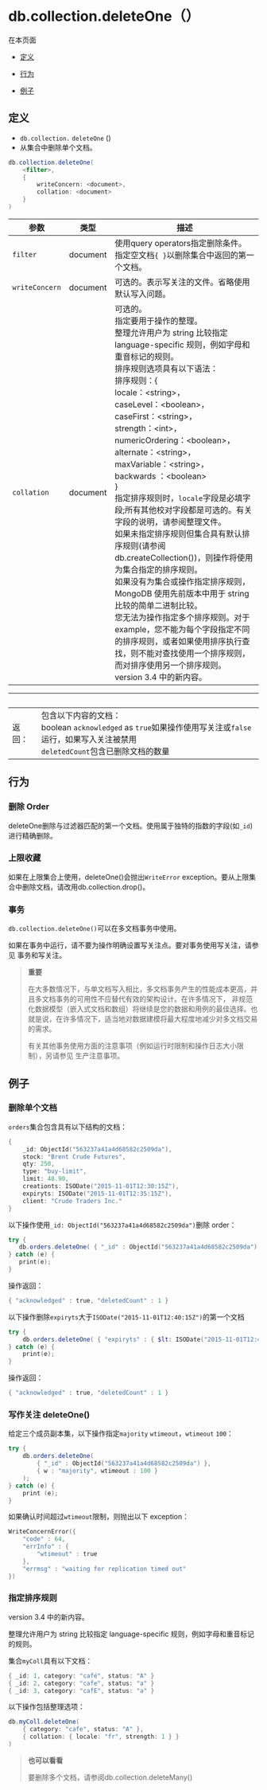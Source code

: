 # [ ](#)db.collection.deleteOne（）

[]()

在本页面

*   [定义](#definition)

*   [行为](#behavior)

*   [例子](#examples)

## <span id="definition">定义</span>

*   `db.collection.`  `deleteOne` ()
   *   从集合中删除单个文档。

```powershell
db.collection.deleteOne(
    <filter>,
    {
        writeConcern: <document>,
        collation: <document>
    }
)
```

| 参数           | 类型     | 描述                                                         |
| -------------- | -------- | ------------------------------------------------------------ |
| `filter`       | document | 使用query operators指定删除条件。 <br/>    指定空文档`{ }`以删除集合中返回的第一个文档。 |
| `writeConcern` | document | 可选的。表示写关注的文件。省略使用默认写入问题。             |
| `collation`    | document | 可选的。 <br/>    指定要用于操作的整理。 <br/>     整理允许用户为 string 比较指定 language-specific 规则，例如字母和重音标记的规则。 <br/>    排序规则选项具有以下语法：<br/>    排序规则：{<br/>     locale：&lt;string&gt;，<br/>     caseLevel：&lt;boolean&gt;，<br/>     caseFirst：&lt;string&gt;，<br/>     strength：&lt;int&gt;，<br/>     numericOrdering：&lt;boolean&gt;，<br/>     alternate：&lt;string&gt;，<br/>     maxVariable：&lt;string&gt;，<br/>     backwards ：&lt;boolean&gt; <br/>    } <br/>    指定排序规则时，`locale`字段是必填字段;所有其他校对字段都是可选的。有关字段的说明，请参阅整理文件。 <br/>    如果未指定排序规则但集合具有默认排序规则(请参阅db.createCollection())，则操作将使用为集合指定的排序规则。 <br/>    如果没有为集合或操作指定排序规则，MongoDB 使用先前版本中用于 string 比较的简单二进制比较。 <br/>    您无法为操作指定多个排序规则。对于 example，您不能为每个字段指定不同的排序规则，或者如果使用排序执行查找，则不能对查找使用一个排序规则，而对排序使用另一个排序规则。 <br/>     version 3.4 中的新内容。 |

| <br /> |                                                              |
| ------ | ------------------------------------------------------------ |
| 返回： | 包含以下内容的文档：<br/>     boolean `acknowledged` as `true`如果操作使用写关注或`false`运行，如果写入关注被禁用<br/>     `deletedCount`包含已删除文档的数量 |

## <span id="behavior">行为</span>

### 删除 Order

deleteOne删除与过滤器匹配的第一个文档。使用属于独特的指数的字段(如`_id`)进行精确删除。

### 上限收藏

如果在上限集合上使用，deleteOne()会抛出`WriteError` exception。要从上限集合中删除文档，请改用db.collection.drop()。

### 事务

`db.collection.deleteOne()`可以在多文档事务中使用。

如果在事务中运行，请不要为操作明确设置写关注点。要对事务使用写关注，请参见 事务和写关注。

> **重要**
>
> 在大多数情况下，与单文档写入相比，多文档事务产生的性能成本更高，并且多文档事务的可用性不应替代有效的架构设计。在许多情况下， 非规范化数据模型（嵌入式文档和数组）将继续是您的数据和用例的最佳选择。也就是说，在许多情况下，适当地对数据建模将最大程度地减少对多文档交易的需求。
>
> 有关其他事务使用方面的注意事项（例如运行时限制和操作日志大小限制），另请参见 生产注意事项。

## <span id="examples">例子</span>

### 删除单个文档

`orders`集合包含具有以下结构的文档：

```powershell
{
    _id: ObjectId("563237a41a4d68582c2509da"),
    stock: "Brent Crude Futures",
    qty: 250,
    type: "buy-limit",
    limit: 48.90,
    creationts: ISODate("2015-11-01T12:30:15Z"),
    expiryts: ISODate("2015-11-01T12:35:15Z"),
    client: "Crude Traders Inc."
}
```

以下操作使用`_id: ObjectId("563237a41a4d68582c2509da")`删除 order：

```powershell
try {
   db.orders.deleteOne( { "_id" : ObjectId("563237a41a4d68582c2509da") } );
} catch (e) {
   print(e);
}
```

操作返回：

```powershell
{ "acknowledged" : true, "deletedCount" : 1 }
```

以下操作删除`expiryts`大于`ISODate("2015-11-01T12:40:15Z")`的第一个文档

```powershell
try {
    db.orders.deleteOne( { "expiryts" : { $lt: ISODate("2015-11-01T12:40:15Z") } } );
} catch (e) {
    print(e);
}
```

操作返回：

```powershell
{ "acknowledged" : true, "deletedCount" : 1 }
```

### 写作关注 deleteOne()

给定三个成员副本集，以下操作指定`majority` `wtimeout`，`wtimeout` `100`：

```powershell
try {
    db.orders.deleteOne(
        { "_id" : ObjectId("563237a41a4d68582c2509da") },
        { w : "majority", wtimeout : 100 }
    );
} catch (e) {
    print (e);
}
```

如果确认时间超过`wtimeout`限制，则抛出以下 exception：

```powershell
WriteConcernError({
    "code" : 64,
    "errInfo" : {
        "wtimeout" : true
    },
    "errmsg" : "waiting for replication timed out"
})
```



### 指定排序规则

version 3.4 中的新内容。

整理允许用户为 string 比较指定 language-specific 规则，例如字母和重音标记的规则。

集合`myColl`具有以下文档：

```powershell
{ _id: 1, category: "café", status: "A" }
{ _id: 2, category: "cafe", status: "a" }
{ _id: 3, category: "cafE", status: "a" }
```

以下操作包括整理选项：

```powershell
db.myColl.deleteOne(
    { category: "cafe", status: "A" },
    { collation: { locale: "fr", strength: 1 } }
)
```

> **也可以看看**
>
> 要删除多个文档，请参阅db.collection.deleteMany()
